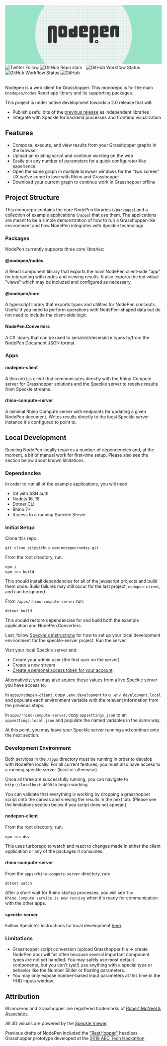 <img src="np-banner.png" >

<div>
<img alt="Twitter Follow" src="https://img.shields.io/twitter/follow/NodePenIO?style=social">
<img alt="GitHub Repo stars" src="https://img.shields.io/github/stars/nodepen/nodes?style=social">
&nbsp;
<img alt="GitHub Workflow Status" src="https://img.shields.io/github/actions/workflow/status/nodepen/nodes/ci-nodes.yml?label=nodes&style=flat-square">
<img alt="GitHub Workflow Status" src="https://img.shields.io/github/actions/workflow/status/nodepen/nodes/ci-converters.yml?label=converters&style=flat-square">
<!-- <img alt="npm (scoped)" src="https://img.shields.io/npm/v/@nodepen/nodes?style=flat-square"> -->
<img alt="GitHub" src="https://img.shields.io/github/license/nodepen/nodes?style=flat-square">
</div>
<br />

Nodepen is a web client for Grasshopper. This monorepo is for the main `@nodepen/nodes` React app library and its supporting packages.

This project is under active development towards a 2.0 release that will:

- Publish useful bits of the [previous release](https://github.com/nodepen/nodes/releases/tag/1.0.0) as independent libraries
- Integrate with Speckle for backend processes and frontend visualization

## Features

- Compose, execute, and view results from your Grasshopper graphs in the browser
- Upload an existing script and continue working on the web
- Easily pin any number of parameters for a quick configurator-like experience
- Open the same graph in multiple browser windows for the "two screen" UX we've come to love with Rhino and Grasshopper
- Download your current graph to continue work in Grasshopper offline

## Project Structure

This monorepo contains the core NodePen libraries (`/packages`) and a collection of example applications (`/apps`) that use them. The applications are meant to be a simple demonstration of how to run a Grasshopper-like environment and how NodePen integrates with Speckle technology.

### Packages

NodePen currently supports three core libraries:

#### @nodepen/nodes

A React component library that exports the main NodePen client-side "app" for interacting with nodes and viewing results. It also exports the individual "views" which may be included and configured as necessary.

#### @nodepen/core

A typescript library that exports types and utilities for NodePen concepts. Useful if you need to perform operations with NodePen-shaped data but do not need to include the client-side logic.

#### NodePen.Converters

A C# library that can be used to serialize/deserialize types to/from the NodePen Document JSON format.

### Apps

#### nodepen-client

A thin next.js client that communicates directly with the Rhino Compute server for Grasshopper solutions and the Speckle server to receive results from Speckle streams.

#### rhino-compute-server

A minimal Rhino Compute server with endpoints for updating a given NodePen document. Writes results directly to the local Speckle server instance it's configured to point to.

## Local Development

Running NodePen locally requires a number of dependencies and, at the moment, a bit of manual work for first-time setup. Please also see the section below about known limitations.

### Dependencies

In order to run all of the example applications, you will need:

- Git with SSH auth
- Nodejs 16, 18
- Dotnet CLI
- Rhino 7+
- Access to a running Speckle Server

### Initial Setup

Clone this repo:

```
git clone git@github.com:nodepen/nodes.git
```

From the root directory, run:

```
npm i
npm run build
```

This should install dependencies for all of the javascript projects and build them once. Build failures may still occur for the last project, `nodepen-client`, and can be ignored.

From `/apps/rhino-compute-server` run:

```
dotnet build
```

This should restore dependencies for and build both the example application and NodePen.Converters.

Last, follow [Speckle's instructions](https://speckle.guide/dev/server-local-dev.html) for how to set up your local development environment for the speckle-server project. Run the server.

Visit your local Speckle server and:

- Create your admin user (the first user on the server)
- Create a new stream
- [Create a personal access token for your account](https://speckle.guide/dev/tokens.html).

Alternatively, you may also source these values from a live Speckle server you have access to.

In `apps/nodepen-client`, copy `.env.development` to a `.env.development.local` and populate each environment variable with the relevant information from the previous steps.

In `apps/rhino-compute-server`, copy `appsettings.json` to an `appsettings.local.json` and populate the named variables in the same way.

At this point, you may leave your Speckle server running and continue onto the next section.

### Development Environment

Both services in the `/apps` directory must be running in order to develop with NodePen locally. For all current features, you must also have access to a running speckle server (local or otherwise).

Once all three are successfully running, you can navigate to `http://localhost:4000` to begin working.

You can validate that everything is working by dropping a grasshopper script onto the canvas and viewing the results in the next tab. (Please see the limitations section below if you script does not appear.)

#### nodepen-client

From the root directory, run:

```
npm run dev
```

This uses turborepo to watch and react to changes made in either the client application or any of the packages it consumes.

#### rhino-compute-server

From the `apps/rhino-compute-server` directory, run:

```
dotnet watch
```

After a short wait for Rhino startup processes, you will see `The Rhino.Compute service is now running` when it's ready for communication with the other apps.

#### speckle-server

Follow Speckle's instructions for local development [here](https://speckle.guide/dev/server-local-dev.html).

### Limitations

- Grasshopper script conversion (upload Grasshopper file => create NodePen doc) will fail often because several important component types are not yet handled. You may safely use most default components, but you can't (yet!) use anything with a special type or behavior like the Number Slider or floating parameters.
- You may only expose number-based input parameters at this time in the HUD inputs window.

## Attribution

Rhinoceros and Grasshopper are registered trademarks of [Robert McNeel & Associates](https://www.rhino3d.com).

All 3D visuals are powered by the [Speckle Viewer](https://github.com/specklesystems/speckle-server/tree/main/packages/viewer).

Previous drafts of NodePen included the ["RestHopper"](https://github.com/RESThopper/resthopper.grasshopper) headless Grasshopper prototype developed at the [2018 AEC Tech Hackathon](http://core.thorntontomasetti.com/aec-tech-2018/aec-tech-2018-hackathon/2018-aec-tech-hackathon-github-repos/).
